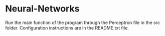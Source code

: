 # Neural-Networks

Run the main function of the program through the Perceptron file in the src folder. Configuration instructions are in the README.txt file.
